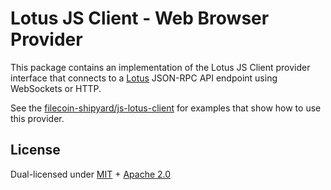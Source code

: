 # Lotus JS Client - Web Browser Provider

This package contains an implementation of the Lotus JS Client provider interface
that connects to a [Lotus](https://github.com/filecoin-project/lotus) JSON-RPC
API endpoint using WebSockets or HTTP.

See the [filecoin-shipyard/js-lotus-client](https://github.com/filecoin-shipyard/js-lotus-client) for examples that show how to use this provider.

## License

Dual-licensed under [MIT](https://github.com/filecoin-project/lotus/blob/master/LICENSE-MIT) + [Apache 2.0](https://github.com/filecoin-project/lotus/blob/master/LICENSE-APACHE)

